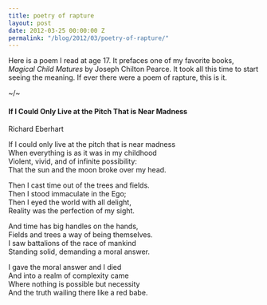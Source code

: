```yaml
---
title: poetry of rapture
layout: post
date: 2012-03-25 00:00:00 Z
permalink: "/blog/2012/03/poetry-of-rapture/"
---
```


Here is a poem I read at age 17. It prefaces one of my favorite books, _Magical Child Matures_ by Joseph Chilton Pearce. It took all this time to start seeing the meaning. If ever there were a poem of rapture, this is it.

~/~

#### If I Could Only Live at the Pitch That is Near Madness

Richard Eberhart

If I could only live at the pitch that is near madness  
When everything is as it was in my childhood  
Violent, vivid, and of infinite possibility:  
That the sun and the moon broke over my head.

Then I cast time out of the trees and fields.  
Then I stood immaculate in the Ego;  
Then I eyed the world with all delight,  
Reality was the perfection of my sight.

And time has big handles on the hands,  
Fields and trees a way of being themselves.  
I saw battalions of the race of mankind  
Standing solid, demanding a moral answer.

I gave the moral answer and I died  
And into a realm of complexity came  
Where nothing is possible but necessity  
And the truth wailing there like a red babe.
